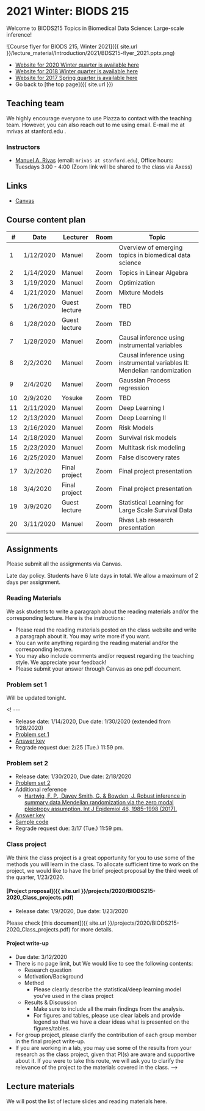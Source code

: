 # 2021 Winter: BIODS 215

Welcome to BIODS215 Topics in Biomedical Data Science: Large-scale inference!

![Course flyer for BIODS 215, Winter 2021]({{ site.url }}/lecture_material/Introduction/2021/BDS215-flyer_2021.pptx.png)

- [Website for 2020 Winter quarter is available here](2020.md)
- [Website for 2018 Winter quarter is available here](2018.md)
- [Website for 2017 Spring quarter is available here](2017.md)
- Go back to [the top page]({{ site.url }})

## Teaching team

We highly encourage everyone to use Piazza to contact with the teaching team.
However, you can also reach out to me using email.
E-mail me at mrivas at stanford.edu .

### Instructors

- [Manuel A. Rivas](http://rivaslab.stanford.edu) (email: `mrivas at stanford.edu`), Office hours: Tuesdays 3:00 - 4:00 (Zoom link will be shared to the class via Axess)

## Links

- [Canvas](https://canvas.stanford.edu/courses/129273)

## Course content plan

| #  | Date      | Lecturer      | Room     | Topic                                                                     |
|----|-----------|---------------|----------|---------------------------------------------------------------------------|
| 1  | 1/12/2020  | Manuel        | Zoom | Overview of emerging topics in biomedical data science                    |
| 2  | 1/14/2020  | Manuel        | Zoom | Topics in Linear Algebra                                                  |
| 3  | 1/19/2020 | Manuel        | Zoom | Optimization                                                              |
| 4  | 1/21/2020 | Manuel        | Zoom | Mixture Models                                                            |
| 5  | 1/26/2020 | Guest lecture | Zoom | TBD				                                            |
| 6  | 1/28/2020 | Guest lecture | Zoom | TBD                                		                            |
| 7  | 1/28/2020 | Manuel        | Zoom | Causal inference using instrumental variables                             |
| 8  | 2/2/2020 | Manuel        | Zoom | Causal inference using instrumental variables II: Mendelian randomization |
| 9  | 2/4/2020  | Manuel        | Zoom | Gaussian Process regression                                               |
| 10 | 2/9/2020  | Yosuke        | Zoom | TBD      	              		                                        |
| 11 | 2/11/2020 | Manuel         | Zoom | Deep Learning I                                                          |
| 12 | 2/13/2020 | Manuel         | Zoom  | Deep Learning II                                                        |
| 13 | 2/16/2020 | Manuel        | Zoom | Risk Models                                                               |
| 14 | 2/18/2020 | Manuel        | Zoom | Survival risk models                                                      |
| 15 | 2/23/2020 | Manuel        | Zoom | Multitask risk modeling                                                   |
| 16 | 2/25/2020 | Manuel       | Zoom | False discovery rates                                                      |
| 17 | 3/2/2020  | Final project | Zoom | Final project presentation                                                |
| 18 | 3/4/2020  | Final project | Zoom | Final project presentation                                                |
| 19 | 3/9/2020 | Guest lecture         | Zoom | Statistical Learning for Large Scale Survival Data                 |
| 20 | 3/11/2020 | Manuel        | Zoom | Rivas Lab research presentation                                       |

## Assignments

Please submit all the assignments via Canvas.

Late day policy. Students have 6 late days in total. We allow a maximum of 2 days per assignment.

### Reading Materials

We ask students to write a paragraph about the reading materials and/or the corresponding lecture. Here is the instructions:

- Please read the reading materials posted on the class website and write a paragraph about it. You may write more if you want.
- You can write anything regarding the reading material and/or the corresponding lecture.
- You may also include comments and/or request regarding the teaching style. We appreciate your feedback!
- Please submit your answer through Canvas as one pdf document.

### Problem set 1

Will be updated tonight.

<! --- 
- Release date: 1/14/2020, Due date: 1/30/2020 (extended from 1/28/2020)
- [Problem set 1](https://canvas.stanford.edu/courses/113896/files?preview=5401649)
- [Answer key](https://canvas.stanford.edu/courses/113896/files?preview=5581673)
- Regrade request due: 2/25 (Tue.) 11:59 pm.

### Problem set 2

- Release date: 1/30/2020, Due date: 2/18/2020
- [Problem set 2](https://canvas.stanford.edu/courses/113896/files?preview=5476832)
- Additional reference
  - [Hartwig, F. P., Davey Smith, G. & Bowden, J. Robust inference in summary data Mendelian randomization via the zero modal pleiotropy assumption. Int J Epidemiol 46, 1985–1998 (2017).](https://doi.org/10.1093/ije/dyx102)
- [Answer key](https://canvas.stanford.edu/courses/113896/files?preview=5697014)
- [Sample code](https://canvas.stanford.edu/courses/113896/files?preview=5697006)
- Regrade request due: 3/17 (Tue.) 11:59 pm.

### Class project

We think the class project is a great opportunity for you to use some of the methods you will learn in the class. To allocate sufficient time to work on the project, we would like to have the brief project proposal by the third week of the quarter, 1/23/2020.

#### [Project proposal]({{ site.url }}/projects/2020/BIODS215-2020_Class_projects.pdf)

- Release date: 1/9/2020, Due date: 1/23/2020

Please check [this document]({{ site.url }}/projects/2020/BIODS215-2020_Class_projects.pdf) for more details.

#### Project write-up

- Due date: 3/12/2020
- There is no page limit, but We would like to see the following contents:
  - Research question
  - Motivation/Background
  - Method
    - Please clearly describe the statistical/deep learning model you've used in the class project
  - Results & Discussion
    - Make sure to include all the main findings from the analysis.
    - For figures and tables, please use clear labels and provide legend so that we have a clear ideas what is presented on the figures/tables.
- For group project, please clarify the contribution of each group member in the final project write-up.
- If you are working in a lab, you may use some of the results from your research as the class project, given that PI(s) are aware and supportive about it. If you were to take this route, we will ask you to clarify the relevance of the project to the materials covered in the class.
-->
## Lecture materials

We will post the list of lecture slides and reading materials here.
<!---
### Lecture 1. Overview of emerging topics in biomedical data science

- [Lecture slides (on Canvas)](https://canvas.stanford.edu/courses/113896/files?preview=5364766)
- [D. Donoho. 50 years of Data Science]({{ site.url }}/readings/50YearsDataScience_Donoho2015.pdf)
- [Chapter 18 and Epilogue of Computer Age Statistical Inference](https://web.stanford.edu/~hastie/CASI_files/PDF/casi.pdf)

### Lecture 2. Topics in Linear Algebra

- [Lecture slides (on Canvas)](https://canvas.stanford.edu/courses/113896/files?preview=5391237)
- [Tibshirani, R. In praise of sparsity and convexity. in Past, Present, and Future of Statistical Science (eds. Lin, X. et al.) 497–505 (Chapman and Hall/CRC, 2014). doi:10.1201/b16720-47.](http://statweb.stanford.edu/~tibs/ftp/tibs-copss.pdf)

### Lecture 3. Optimization

- [Lecture slides (on Canvas)](https://canvas.stanford.edu/courses/113896/files?preview=5392745)
- [Constrained Optimization — Computational Statistics and Statistical Computing 1.0 documentation.](http://people.duke.edu/~ccc14/sta-663-2018/notebooks/S09H_Constrained_Optimization.html)

### Lecture 4. Mixture Models

- [Lecture slides (on Canvas)](https://canvas.stanford.edu/courses/113896/files?preview=5406334)
- [Rivas, M. A. et al. Effect of predicted protein-truncating genetic variants on the human transcriptome. Science 348, 666–669 (2015).](https://doi.org/10.1126/science.1261877)
- [Rivas, M. A. et al. Insights into the genetic epidemiology of Crohn’s and rare diseases in the Ashkenazi Jewish population. PLOS Genetics 14, e1007329 (2018).](https://doi.org/10.1371/journal.pgen.1007329)
- [Flynn, E. et al. Sex-specific genetic effects across biomarkers. bioRxiv 837021 (2019) doi:10.1101/837021.](https://doi.org/10.1101/837021)

### Lecture 5. Machine Learning for CRISPR editing

- [Zou, J. et al. A primer on deep learning in genomics. Nature Genetics (2018).](https://doi.org/10.1038/s41588-018-0295-5)

### Lecture 6. LassoNet (guest lecture)

- [Lecture slides (on Canvas)](https://canvas.stanford.edu/courses/113896/files?preview=5441869)
- [Lemhadri, I., Ruan, F. & Tibshirani, R. A neural network with feature sparsity. arXiv:1907.12207 [cs, stat] (2019).](https://arxiv.org/abs/1907.12207)

### Lecture 7. Causal inference using instrumental variables

- [Lecture slides (on Canvas)](https://canvas.stanford.edu/courses/113896/files?preview=5464868)
- [Burgess, S., Foley, C. N. & Zuber, V. Inferring Causal Relationships Between Risk Factors and Outcomes from Genome-Wide Association Study Data. Annual Review of Genomics and Human Genetics 19, 303–327 (2018).](https://doi.org/10.1097/01.ede.0000222409.00878.37) (please clink "View on Journal Site")
- [Hernan, M. A. & Robins, J. M. Instruments for Causal Inference: An Epidemiologist??s Dream? Epidemiology 17, 360–372 (2006).](https://doi.org/10.1146/annurev-genom-083117-021731)
- [P Cannon, C. IMPROVE-IT Trial: A Comparison of Ezetimibe/Simvastatin versus Simvastatin Monotherapy on Cardiovascular Outcomes After Acute Coronary Syndromes. in (2014).](http://my.americanheart.org/idc/groups/ahamah-public/@wcm/@sop/@scon/documents/downloadable/ucm_469598.pdf)
- [Burgess, S., Foley, C. N. & Zuber, V. Inferring Causal Relationships Between Risk Factors and Outcomes from Genome-Wide Association Study Data. Annual Review of Genomics and Human Genetics 19, 303–327 (2018).](https://doi.org/10.1016/j.jacc.2015.02.020)

### Lecture 8. Causal inference using instrumental variables II: Mendelian randomization

- [Lecture slides (on Canvas)](https://canvas.stanford.edu/courses/113896/files?preview=5474458)
- [Darrous, L., Mounier, N. & Kutalik, Z. Simultaneous estimation of bi-directional causal effects and heritable confounding from GWAS summary statistics. medRxiv 2020.01.27.20018929 (2020) doi:10.1101/2020.01.27.20018929.](https://doi.org/10.1101/2020.01.27.20018929 )
- [Burgess, S., Foley, C. N. & Zuber, V. Inferring Causal Relationships Between Risk Factors and Outcomes from Genome-Wide Association Study Data. Annual Review of Genomics and Human Genetics 19, 303–327 (2018).](https://doi.org/10.1146/annurev-genom-083117-021731)

### Lecture 9. Gaussian Process regression

- [Lecture slides (on Canvas)](https://canvas.stanford.edu/courses/113896/files?preview=5502031)
- [Chapter 2 Gaussian Process regression, Rasmussen, C. E. & Williams, C. K. I. Gaussian processes for machine learning. (MIT Press, 2006).](http://www.gaussianprocess.org/gpml/chapters/RW2.pdf)
- [1.7. Gaussian Processes — scikit-learn 0.22.1 documentation.](https://scikit-learn.org/stable/modules/gaussian_process.html)
- [Bayesian non-parametrics with Gaussian Processes]({{ site.url }}/lecture_material/GaussianProcess/2017/GP_Practice.pdf)

### Lecture 10. Reproducible large-scale inference

- [Lecture slides (on Canvas)](https://canvas.stanford.edu/courses/113896/files?preview=5523829)
- [Ioannidis, J. P. A. . Why Most Published Research Findings Are False. PLoS Medicine 2, e124 (2005).](https://doi.org/10.1371/journal.pmed.0020124)
- [Write Your Own R Packages.](https://www.pixelstech.net/article/1571487185-Write-Your-Own-R-Packages)
- [Coding habits for data scientists. ThoughtWorks (2019).](https://www.thoughtworks.com/insights/blog/coding-habits-data-scientists)
- [Thomas, K. et al. Jupyter Notebooks - a publishing format for reproducible computational workflows. Stand Alone 87–90 (2016).](https://doi.org/10.3233/978-1-61499-649-1-87)

### Lecture 11. Deep Learning I

- [Interactive tutorial to build a convolutional neural network to discover DNA-binding motifs in Zou, J. et al. A primer on deep learning in genomics. Nature Genetics (2018)](https://colab.research.google.com/drive/17E4h5aAOioh5DiTo7MZg4hpL6Z_0FyWr).

### Lecture 12. Deep Learning II

- [Lecture slides (on Canvas)](https://canvas.stanford.edu/courses/113896/files?preview=5572955)
- [Zou, J. et al. A primer on deep learning in genomics. Nature Genetics (2018).](https://doi.org/10.1038/s41588-018-0295-5)

### Lecture 13. Risk Models

- [Lecture slides (on Canvas)](https://canvas.stanford.edu/courses/113896/files?preview=5580225)
- [Jostins, L. & Barrett, J. C. Genetic risk prediction in complex disease. Hum Mol Genet 20, R182–R188 (2011).](https://doi.org/10.1093/hmg/ddr378)
- [Qian, J. et al. A Fast and Flexible Algorithm for Solving the Lasso in Large-scale and Ultrahigh-dimensional Problems. bioRxiv 630079 (2019).](https://doi.org/10.1101/630079)

### Lecture 14. Survival risk models

- [Lecture slides (on Canvas)](https://canvas.stanford.edu/courses/113896/files?preview=5591524)
- [Bewick, V., Cheek, L. & Ball, J. Statistics review 12: Survival analysis. Crit Care 8, 389 (2004).](https://doi.org/10.1186/cc2955)
- [Li, R. et al. Fast Lasso method for Large-scale and Ultrahigh-dimensional Cox Model with applications to UK Biobank. bioRxiv 2020.01.20.913194 (2020).](https://doi.org/10.1101/2020.01.20.913194)

### Lecture 15. Multitask risk modeling

- [Lecture slides (on Canvas)](https://canvas.stanford.edu/courses/113896/files?preview=5623946)
- [Tanigawa, Y.\*, Li, J.\* et al. Components of genetic associations across 2,138 phenotypes in the UK Biobank highlight adipocyte biology. Nat Commun 10, 1–14 (2019).](https://doi.org/10.1038/s41467-019-11953-9)
- [Aguirre, M. et al. Polygenic risk modeling with latent trait-related genetic components. bioRxiv 808675 (2019) doi:10.1101/808675.](https://doi.org/10.1101/808675)

### Lecture 16. False discovery rates

- [Lecture slides (on Canvas)](https://canvas.stanford.edu/courses/113896/files?preview=5633013)
- [Stephens, M. False discovery rates: a new deal. Biostatistics 18, 275–294 (2017).](https://doi.org/10.1093/biostatistics/kxw041)

### Lecture 17 & 18. Final project presentation

### Lecture 19. Zou Lab research presentation

- [James Zou's research group](https://www.james-zou.com/)
- [Ouyang, D. et al. Interpretable AI for beat-to-beat cardiac function assessment. medRxiv 19012419 (2019).](https://doi.org/10.1101/19012419)
- [Ghorbani, A. & Zou, J. Neuron Shapley: Discovering the Responsible Neurons. arXiv:2002.09815 [cs, stat] (2020).](https://arxiv.org/abs/2002.09815)
- [Abid, A. et al. Gradio: Hassle-Free Sharing and Testing of ML Models in the Wild. arXiv:1906.02569 [cs, stat] (2019).](https://arxiv.org/abs/1906.02569)

### Lecture 20. Rivas Lab research presentation

- [Lecture slides (on Canvas)](https://canvas.stanford.edu/courses/113896/files?preview=5700429)
- [Manuel A. Rivas's research group](http://rivaslab.stanford.edu)
--->